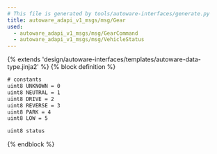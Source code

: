 ```yaml
---
# This file is generated by tools/autoware-interfaces/generate.py
title: autoware_adapi_v1_msgs/msg/Gear
used:
  - autoware_adapi_v1_msgs/msg/GearCommand
  - autoware_adapi_v1_msgs/msg/VehicleStatus
---
```


{% extends 'design/autoware-interfaces/templates/autoware-data-type.jinja2' %}
{% block definition %}

```txt
# constants
uint8 UNKNOWN = 0
uint8 NEUTRAL = 1
uint8 DRIVE = 2
uint8 REVERSE = 3
uint8 PARK = 4
uint8 LOW = 5

uint8 status
```

{% endblock %}
